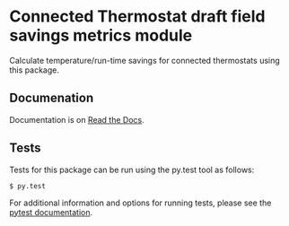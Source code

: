 Connected Thermostat draft field savings metrics module
=======================================================

Calculate temperature/run-time savings for connected thermostats using this
package.

Documenation
------------

Documentation is on [Read the Docs](http://thermostat.readthedocs.org/en/latest/).

Tests
-----

Tests for this package can be run using the py.test tool as follows:

    $ py.test

For additional information and options for running tests, please see
the [pytest documentation](https://pytest.org/latest/getting-started.html).
